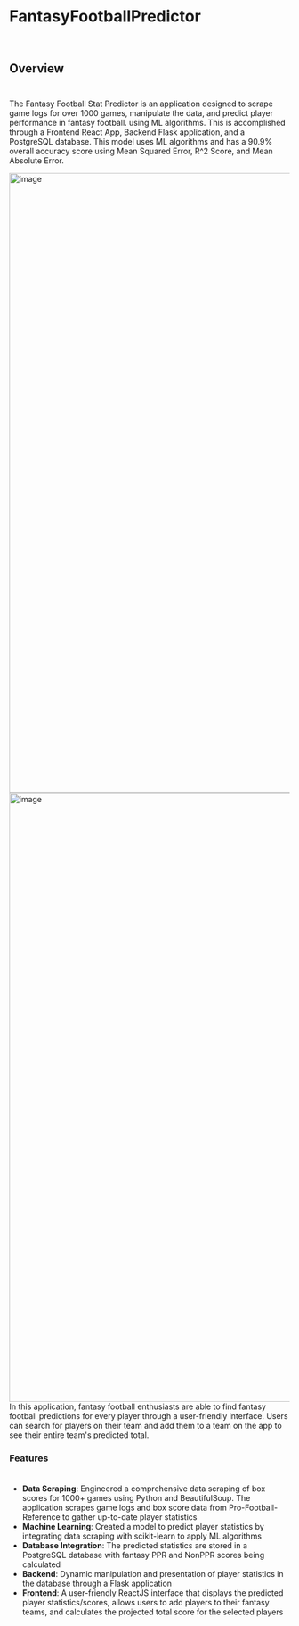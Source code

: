 # FantasyFootballPredictor <br></br>
## Overview <br></br>
The Fantasy Football Stat Predictor is an application designed to scrape game logs for over 1000 games, manipulate the data, and predict player performance in fantasy football. using ML algorithms. This is accomplished through a Frontend React App, Backend Flask application, and a PostgreSQL database. This model uses ML algorithms and has a 90.9% overall accuracy score using Mean Squared Error, R^2 Score, and Mean Absolute Error.

<img width="1112" alt="image" src="https://github.com/user-attachments/assets/08aad8af-1a0c-4ea4-9872-82c9d289f4f1">
<img width="1091" alt="image" src="https://github.com/user-attachments/assets/8e2d34f4-d42f-428f-bde3-a9b3881da72c">
In this application, fantasy football enthusiasts are able to find fantasy football predictions for every player through a user-friendly interface. Users can search for players
on their team and add them to a team on the app to see their entire team's predicted total.



### Features <br></br>
- **Data Scraping**: Engineered a comprehensive data scraping of box scores for 1000+ games using Python and BeautifulSoup. The application scrapes game logs and box score data from Pro-Football-Reference to gather up-to-date player statistics
- **Machine Learning**: Created a model to predict player statistics by integrating data scraping with scikit-learn to apply ML algorithms
- **Database Integration**: The predicted statistics are stored in a PostgreSQL database with fantasy PPR and NonPPR scores being calculated
- **Backend**: Dynamic manipulation and presentation of player statistics in the database through a Flask application
- **Frontend**: A user-friendly ReactJS interface that displays the predicted player statistics/scores, allows users to add players to their fantasy teams, and calculates the projected total score for the selected players
